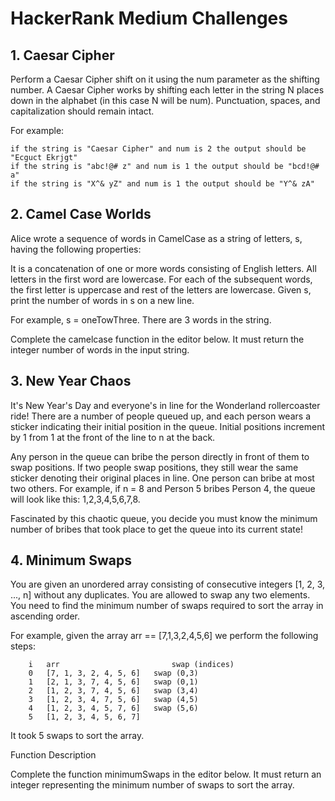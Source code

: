 # HackerRank Medium Challenges

## 1. Caesar Cipher
Perform a Caesar Cipher shift on it using the num parameter as the shifting number. A Caesar Cipher works by shifting 
each letter in the string N places down in the alphabet (in this case N will be num). Punctuation, spaces, and 
capitalization should remain intact.

For example:

    if the string is "Caesar Cipher" and num is 2 the output should be "Ecguct Ekrjgt"
    if the string is "abc!@# z" and num is 1 the output should be "bcd!@# a"
    if the string is "X^& yZ" and num is 1 the output should be "Y^& zA"

## 2. Camel Case Worlds
Alice wrote a sequence of words in CamelCase as a string of letters, s, having the following properties:

It is a concatenation of one or more words consisting of English letters.
All letters in the first word are lowercase.
For each of the subsequent words, the first letter is uppercase and rest of the letters are lowercase.
Given s, print the number of words in s on a new line.

For example, s = oneTowThree. There are 3 words in the string.

Complete the camelcase function in the editor below. It must return the integer number of words in the input string.

## 3. New Year Chaos
It's New Year's Day and everyone's in line for the Wonderland rollercoaster ride! There are a number of people queued 
up, and each person wears a sticker indicating their initial position in the queue. Initial positions increment by 1 
from 1 at the front of the line to n at the back.

Any person in the queue can bribe the person directly in front of them to swap positions. If two people swap positions, 
they still wear the same sticker denoting their original places in line. One person can bribe at most two others. 
For example, if n = 8 and Person 5 bribes Person 4, the queue will look like this: 1,2,3,4,5,6,7,8.

Fascinated by this chaotic queue, you decide you must know the minimum number of bribes that took place to get the queue
into its current state!

## 4. Minimum Swaps
You are given an unordered array consisting of consecutive integers  [1, 2, 3, ..., n] without any duplicates. You are allowed to swap any two elements. You need to find the minimum number of swaps required to sort the array in ascending order.

For example, given the array arr == [7,1,3,2,4,5,6] we perform the following steps:

```
    i   arr                         swap (indices)
    0   [7, 1, 3, 2, 4, 5, 6]   swap (0,3)
    1   [2, 1, 3, 7, 4, 5, 6]   swap (0,1)
    2   [1, 2, 3, 7, 4, 5, 6]   swap (3,4)
    3   [1, 2, 3, 4, 7, 5, 6]   swap (4,5)
    4   [1, 2, 3, 4, 5, 7, 6]   swap (5,6)
    5   [1, 2, 3, 4, 5, 6, 7]
```
It took 5 swaps to sort the array.

Function Description

Complete the function minimumSwaps in the editor below. It must return an integer representing the minimum number of 
swaps to sort the array.

